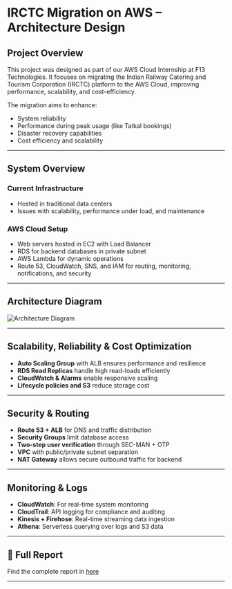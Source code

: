 # IRCTC Migration on AWS – Architecture Design

## Project Overview
This project was designed as part of our AWS Cloud Internship at F13 Technologies. It focuses on migrating the Indian Railway Catering and Tourism Corporation (IRCTC) platform to the AWS Cloud, improving performance, scalability, and cost-efficiency.

The migration aims to enhance:
- System reliability
- Performance during peak usage (like Tatkal bookings)
- Disaster recovery capabilities
- Cost efficiency and scalability

---

## System Overview

### Current Infrastructure
- Hosted in traditional data centers
- Issues with scalability, performance under load, and maintenance

### AWS Cloud Setup
- Web servers hosted in EC2 with Load Balancer
- RDS for backend databases in private subnet
- AWS Lambda for dynamic operations
- Route 53, CloudWatch, SNS, and IAM for routing, monitoring, notifications, and security

---

## Architecture Diagram

![Architecture Diagram](https://drive.google.com/file/d/1hnUTa7jmP1yfHHIH7chV4xOJz2xRDwUW)

---

## Scalability, Reliability & Cost Optimization

- **Auto Scaling Group** with ALB ensures performance and resilience
- **RDS Read Replicas** handle high read-loads efficiently
- **CloudWatch & Alarms** enable responsive scaling
- **Lifecycle policies and S3** reduce storage cost

---

## Security & Routing

- **Route 53 + ALB** for DNS and traffic distribution
- **Security Groups** limit database access
- **Two-step user verification** through SEC-MAN + OTP
- **VPC** with public/private subnet separation
- **NAT Gateway** allows secure outbound traffic for backend

---

## Monitoring & Logs

- **CloudWatch**: For real-time system monitoring
- **CloudTrail**: API logging for compliance and auditing
- **Kinesis + Firehose**: Real-time streaming data ingestion
- **Athena**: Serverless querying over logs and S3 data

---

## 📄 Full Report

Find the complete report in [here](https://drive.google.com/file/d/1zFZ2FignTbk3d-HapTOowsuLXsuAGW11/view?usp=sharing)

---


